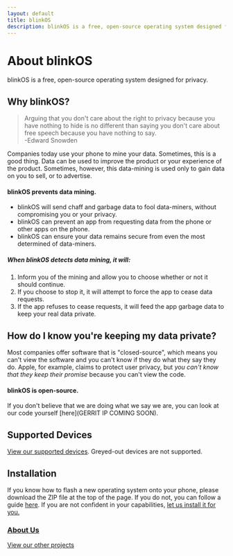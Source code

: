 ```yaml
---
layout: default
title: blinkOS
description: blinkOS is a free, open-source operating system designed for privacy.
---
```

# About blinkOS

blinkOS is a free, open-source operating system designed for privacy. 

## Why blinkOS?

> Arguing that you don't care about the right to privacy because you have nothing to hide is no different than saying you don't care about free speech because you have nothing to say.  
> -Edward Snowden

Companies today use your phone to mine your data. Sometimes, this is a good thing. Data can
be used to improve the product or your experience of the product. Sometimes, however, this
data-mining is used only to gain data on you to sell, or to advertise.

#### blinkOS prevents data mining.

*   blinkOS will send chaff and garbage data to fool data-miners, without compromising you or your privacy.
*   blinkOS can prevent an app from requesting data from the phone or other apps on the phone.
*   blinkOS can ensure your data remains secure from even the most determined of data-miners.

##### When blinkOS detects data mining, it will:

1.  Inform you of the mining and allow you to choose whether or not it should continue.
2.  If you choose to stop it, it will attempt to force the app to cease data requests.
3.  If the app refuses to cease requests, it will feed the app garbage data to keep your real data private.

## How do I know you're keeping my data private?

Most companies offer software that is "closed-source", which means you can't view the software
and you can't know if they do what they say they do. Apple, for example, claims to protect
user privacy, but *you can't know that they keep their promise* because you can't view the code.

#### blinkOS is open-source.

If you don't believe that we are doing what we say we are, you can look at our code yourself
[here](GERRIT IP COMING SOON).



## Supported Devices


[View our supported devices](https://wiki.lineageos.org/devices/). Greyed-out
devices are not supported.

## Installation

If you know how to flash a new operating system onto your phone, please download the ZIP file at the top of the page.
If you do not, you can follow a guide [here](https://lifehacker.com/how-to-flash-a-rom-to-your-android-phone-30885281).
If you are not confident in your capabilities, [let us install it for you.](flashingBlink.md)

### [About Us](hackSugar.md)

[View our other projects](products.md)
